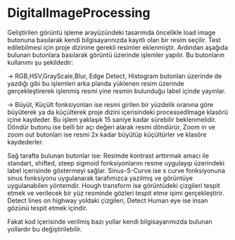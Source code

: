 # DigitalImageProcessing
Geliştirilen görüntü işleme arayüzündeki tasarımda öncelikle load image butonuna basılarak kendi bilgisayarınızda
kayıtlı olan bir resim seçilir. Test edilebilmesi için proje dizinine gerekli resimler eklenmiştir.
Ardından aşağıda bulunan butonlara basılarak görüntü üzerinde işlemler yapılır. 
Bu butonların kullanımı şu şekildedir:

-> RGB,HSV,GrayScale,Blur, Edge Detect, Histogram butonları üzerinde de yazdığı gibi bu işlemleri arka planda 
yüklenen resim üzerinde gerçekleştirerek işlenmiş resmi yine resmin bulunduğu label içinde yayınlar.

-> Büyüt, Küçült fonksiyonları ise resmi girilen bir yüzdelik oranına göre büyüterek ya da küçülterek proje dizini içerisindeki processedImage klasörü 
içine kaydeder. Bu işlem yaklaşık 15 saniye kadar sürebilir beklenmelidir. Döndür butonu ise belli bir açı değeri alarak resmi döndürür, Zoom in ve zoom out butonları ise resmi 2x 
kadar büyütüp küçültürler ve klasöre kaydederler. 


Sağ tarafta bulunan butonlar ise:
Resimde kontrast arttırmak amacı ile standart, shifted, steep sigmoid fonksiyonlarını resme uygulayıp üzerindeki label içerisinde göstermeyi
sağlar.
Sinus-S-Curve ise s curve fonksiyonuna sinus fonksiyonu uygulanarak tarafımızca yazılmış ve görüntüye uygulanabilen yöntemdir. 
Hough transform ise görüntüdeki çizgileri tespit etmek ve verilecek bir yüz resminde gözleri tespit etme işimi gerçekleştirir. 
Detect lines on highway yoldaki çizgileri, Detect Human eye ise insan gözünü tespit etmek içindir.

Fakat kod içerisinde verilmiş bazı yollar kendi bilgisayarımızda bulunan yollardır bu değiştirilebilir. 
